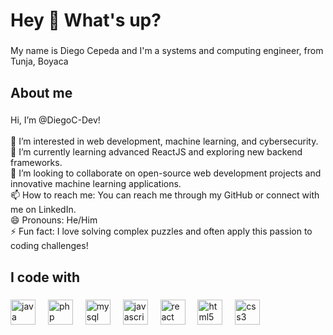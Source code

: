 <h1 align="left">Hey 👋 What's up?</h1>

###

<p align="left">My name is Diego Cepeda and I'm a systems and computing engineer, from Tunja, Boyaca</p>

###

<h2 align="left">About me</h2>

###

<p align="left">Hi, I’m @DiegoC-Dev!<br><br>👀 I’m interested in web development, machine learning, and cybersecurity.<br>🌱 I’m currently learning advanced ReactJS and exploring new backend frameworks.<br>💞️ I’m looking to collaborate on open-source web development projects and innovative machine learning applications.<br>📫 How to reach me: You can reach me through my GitHub or connect with me on LinkedIn.<br>😄 Pronouns: He/Him<br>⚡ Fun fact: I love solving complex puzzles and often apply this passion to coding challenges!</p>

###

<h2 align="left">I code with</h2>

###

<div align="left">
  <img src="https://cdn.jsdelivr.net/gh/devicons/devicon/icons/java/java-original.svg" height="40" alt="java logo"  />
  <img width="12" />
  <img src="https://cdn.jsdelivr.net/gh/devicons/devicon/icons/php/php-original.svg" height="40" alt="php logo"  />
  <img width="12" />
  <img src="https://cdn.jsdelivr.net/gh/devicons/devicon/icons/mysql/mysql-original.svg" height="40" alt="mysql logo"  />
  <img width="12" />
  <img src="https://cdn.jsdelivr.net/gh/devicons/devicon/icons/javascript/javascript-original.svg" height="40" alt="javascript logo"  />
  <img width="12" />
  <img src="https://cdn.jsdelivr.net/gh/devicons/devicon/icons/react/react-original.svg" height="40" alt="react logo"  />
  <img width="12" />
  <img src="https://cdn.jsdelivr.net/gh/devicons/devicon/icons/html5/html5-original.svg" height="40" alt="html5 logo"  />
  <img width="12" />
  <img src="https://cdn.jsdelivr.net/gh/devicons/devicon/icons/css3/css3-original.svg" height="40" alt="css3 logo"  />
</div>

###
